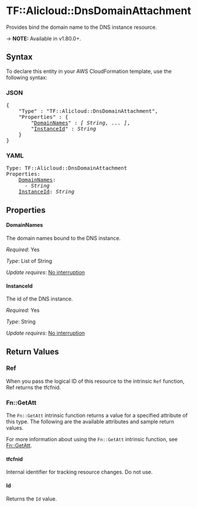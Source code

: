 # TF::Alicloud::DnsDomainAttachment

Provides bind the domain name to the DNS instance resource.

-> **NOTE:** Available in v1.80.0+.

## Syntax

To declare this entity in your AWS CloudFormation template, use the following syntax:

### JSON

<pre>
{
    "Type" : "TF::Alicloud::DnsDomainAttachment",
    "Properties" : {
        "<a href="#domainnames" title="DomainNames">DomainNames</a>" : <i>[ String, ... ]</i>,
        "<a href="#instanceid" title="InstanceId">InstanceId</a>" : <i>String</i>
    }
}
</pre>

### YAML

<pre>
Type: TF::Alicloud::DnsDomainAttachment
Properties:
    <a href="#domainnames" title="DomainNames">DomainNames</a>: <i>
      - String</i>
    <a href="#instanceid" title="InstanceId">InstanceId</a>: <i>String</i>
</pre>

## Properties

#### DomainNames

The domain names bound to the DNS instance.

_Required_: Yes

_Type_: List of String

_Update requires_: [No interruption](https://docs.aws.amazon.com/AWSCloudFormation/latest/UserGuide/using-cfn-updating-stacks-update-behaviors.html#update-no-interrupt)

#### InstanceId

The id of the DNS instance.

_Required_: Yes

_Type_: String

_Update requires_: [No interruption](https://docs.aws.amazon.com/AWSCloudFormation/latest/UserGuide/using-cfn-updating-stacks-update-behaviors.html#update-no-interrupt)

## Return Values

### Ref

When you pass the logical ID of this resource to the intrinsic `Ref` function, Ref returns the tfcfnid.

### Fn::GetAtt

The `Fn::GetAtt` intrinsic function returns a value for a specified attribute of this type. The following are the available attributes and sample return values.

For more information about using the `Fn::GetAtt` intrinsic function, see [Fn::GetAtt](https://docs.aws.amazon.com/AWSCloudFormation/latest/UserGuide/intrinsic-function-reference-getatt.html).

#### tfcfnid

Internal identifier for tracking resource changes. Do not use.

#### Id

Returns the <code>Id</code> value.

